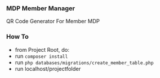 ### MDP Member Manager
QR Code Generator For Member MDP

### How To
- from Project Root, do:
- run ```composer install```
- run ```php databases/migrations/create_member_table.php```
- run localhost/projectfolder
